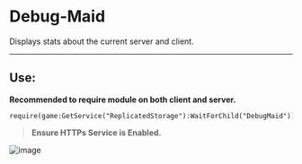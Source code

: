 # Debug-Maid
Displays stats about the current server and client.

---

## Use:

**Recommended to require module on both client and server.**

```
require(game:GetService("ReplicatedStorage"):WaitForChild("DebugMaid"));
```

> **Ensure HTTPs Service is Enabled.**

![image](https://user-images.githubusercontent.com/77991203/192062980-9ffca304-985f-444f-9b5c-fe4bada2469d.png)
